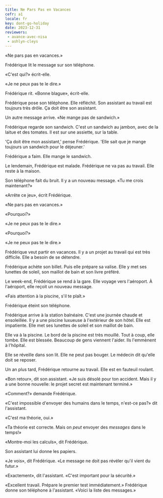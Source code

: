 ```yaml
---
title: Ne Pars Pas en Vacances
cefr: a1
locale: fr
key: dont-go-holiday
date: 2023-12-31
reviewers:
 - avance-avec-nisa
 - ashlyn-cleys
---
```


«Ne pars pas en vacances.»

Frédérique lit le message sur son téléphone.

«C'est qui?» écrit-elle.

«Je ne peux pas te le dire.»

Frédérique rit. «Bonne blague», écrit-elle.

Frédérique pose son téléphone. Elle réfléchit. Son assistant au travail est toujours très drôle. Ça doit être son assistant.

Un autre message arrive. «Ne mange pas de sandwich.»

Frédérique regarde son sandwich. C'est un sandwich au jambon, avec de la laitue et des tomates. Il est sur une assiette, sur la table.

'Ça doit être mon assistant,' pense Frédérique. 'Elle sait que je mange toujours un sandwich pour le déjeuner.'

Frédérique a faim. Elle mange le sandwich.

Le lendemain, Frédérique est malade. Frédérique ne va pas au travail. Elle reste à la maison.

Son téléphone fait du bruit. Il y a un nouveau message. «Tu me crois maintenant?»

«Arrête ce jeu», écrit Frédérique.

«Ne pars pas en vacances.»

«Pourquoi?»

«Je ne peux pas te le dire.»

«Pourquoi?»

«Je ne peux pas te le dire.»

Frédérique veut partir en vacances. Il y a un projet au travail qui est très difficile. Elle a besoin de se détendre.

Frédérique achète son billet. Puis elle prépare sa valise. Elle y met ses lunettes de soleil, son maillot de bain et son livre préféré.

Le week-end, Frédérique se rend à la gare. Elle voyage vers l'aéroport. À l'aéroport, elle reçoit un nouveau message.

«Fais attention à la piscine, s'il te plaît.»

Frédérique éteint son téléphone.

Frédérique arrive à la station balnéaire. C'est une journée chaude et ensoleillée. Il y a une piscine luxueuse à l'extérieur de son hôtel. Elle est impatiente. Elle met ses lunettes de soleil et son maillot de bain.

Elle va à la piscine. Le bord de la piscine est très mouillé. Tout à coup, elle tombe. Elle est blessée. Beaucoup de gens viennent l'aider. Ils l'emmènent à l'hôpital.

Elle se réveille dans son lit. Elle ne peut pas bouger. Le médecin dit qu'elle doit se reposer.

Un an plus tard, Frédérique retourne au travail. Elle est en fauteuil roulant.

«Bon retour», dit son assistant. «Je suis désolé pour ton accident. Mais il y a une bonne nouvelle: le projet secret est maintenant terminé.»

«Comment?» demande Frédérique.

«C'est impossible d'envoyer des humains dans le temps, n'est-ce pas?» dit l'assistant.

«C'est ma théorie, oui.»

«Ta théorie est correcte. Mais on *peut* envoyer des *messages* dans le temps!»

«Montre-moi les calculs», dit Frédérique.

Son assistant lui donne les papiers.

«Je vois», dit Frédérique. «Le message ne doit pas révéler qu'il vient du futur.»

«Exactement», dit l'assistant. «C'est important pour la sécurité.»

«Excellent travail. Prépare le premier test immédiatement.» Frédérique donne son téléphone à l'assistant. «Voici la liste des messages.»